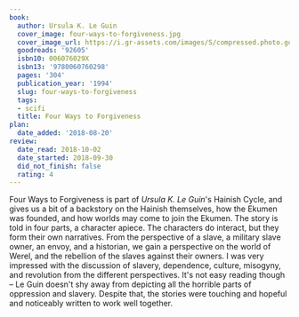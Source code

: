 ```yaml
---
book:
  author: Ursula K. Le Guin
  cover_image: four-ways-to-forgiveness.jpg
  cover_image_url: https://i.gr-assets.com/images/S/compressed.photo.goodreads.com/books/1410140299l/92605._SX98_.jpg
  goodreads: '92605'
  isbn10: 006076029X
  isbn13: '9780060760298'
  pages: '304'
  publication_year: '1994'
  slug: four-ways-to-forgiveness
  tags:
  - scifi
  title: Four Ways to Forgiveness
plan:
  date_added: '2018-08-20'
review:
  date_read: 2018-10-02
  date_started: 2018-09-30
  did_not_finish: false
  rating: 4
---
```


Four Ways to Forgiveness is part of *Ursula K. Le Guin*'s Hainish Cycle, and gives us a bit of a backstory on the Hainish themselves, how the Ekumen was founded, and how worlds may come to join the Ekumen. The story is told in four parts, a character apiece. The characters do interact, but they form their own narratives. From the perspective of a slave, a military slave owner, an envoy, and a historian, we gain a perspective on the world of Werel, and the rebellion of the slaves against their owners. I was very impressed with the discussion of slavery, dependence, culture, misogyny, and revolution from the different perspectives. It's not easy reading though – Le Guin doesn't shy away from depicting all the horrible parts of oppression and slavery. Despite that, the stories were touching and hopeful and noticeably written to work well together.
